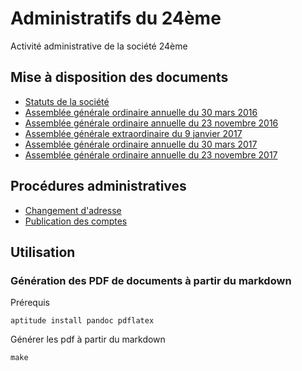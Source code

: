 # Administratifs du 24ème

Activité administrative de la société 24ème

## Mise à disposition des documents

- [Statuts de la société](https://github.com/24eme/administratif/blob/master/statuts_24eme.md)
- [Assemblée générale ordinaire annuelle du 30 mars 2016](https://github.com/24eme/administratif/blob/master/20160330_assemblee_generale_ordinaire.md)
- [Assemblée générale ordinaire annuelle du 23 novembre 2016](https://github.com/24eme/administratif/blob/master/20161123_assemblee_generale_ordinaire.md)
- [Assemblée générale extraordinaire du 9 janvier 2017](https://github.com/24eme/administratif/blob/master/20170109_assemblee_generale_extraordinaire.md)
- [Assemblée générale ordinaire annuelle du 30 mars 2017](https://github.com/24eme/administratif/blob/master/20170330_assemblee_generale_ordinaire.md)
- [Assemblée générale ordinaire annuelle du 23 novembre 2017](https://github.com/24eme/administratif/blob/master/20171123_assemblee_generale_ordinaire.md)

## Procédures administratives

- [Changement d'adresse](https://github.com/24eme/administratif/blob/master/docs/changement_adresse.md)
- [Publication des comptes](https://github.com/24eme/administratif/blob/master/docs/publication_comptes.md)

## Utilisation

### Génération des PDF de documents à partir du markdown

Prérequis

    aptitude install pandoc pdflatex

Générer les pdf à partir du markdown

    make
